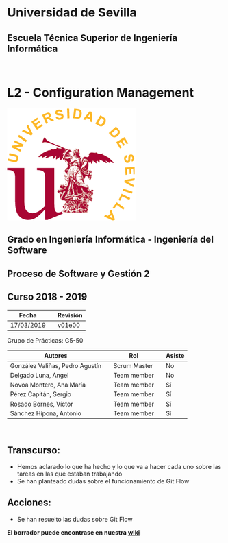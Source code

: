 # Universidad de Sevilla
## Escuela Técnica Superior de Ingeniería Informática
&nbsp;
&nbsp;
# L2 - Configuration Management

![logo us](../images/L2-8-image-logo_us_300.gif)

## Grado en Ingeniería Informática - Ingeniería del Software

## Proceso de Software y Gestión 2
## Curso 2018 - 2019

| Fecha     |    |Revisión |
|-----------|----|----------|
|17/03/2019 |    |v01e00|

Grupo de Prácticas: G5-50

| Autores |     | Rol | | Asiste |
|---------|-----|------|-----|-------|
| González Valiñas, Pedro Agustín |  | Scrum Master | | No |
| Delgado Luna, Ángel             |  | Team member | | No |
| Novoa Montero, Ana María        |  | Team member | | Sí |
| Pérez Capitán, Sergio           |  | Team member | | Sí |
| Rosado Bornes, Víctor           |  | Team member | | Sí |
| Sánchez Hipona, Antonio         |  | Team member | | Sí |

&nbsp;

## Transcurso:
- Hemos aclarado lo que ha hecho y lo que va a hacer cada uno sobre las tareas en las que estaban trabajando
- Se han planteado dudas sobre el funcionamiento de Git Flow

## Acciones:
- Se han resuelto las dudas sobre Git Flow


 **El borrador puede encontrase en nuestra [wiki](https://github.com/gii-is-psg2/PSG2-1819-G5-50/wiki/Scrum)**